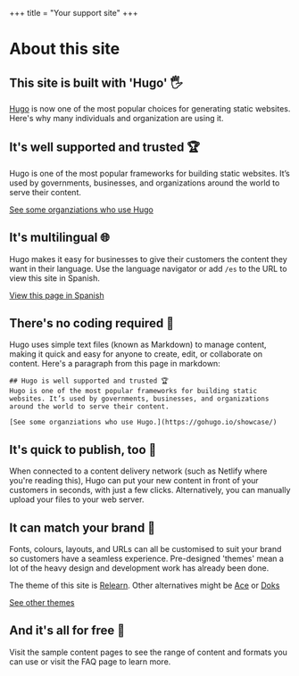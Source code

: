 +++
title = "Your support site"
+++


# About this site

## This site is built with 'Hugo' 🖐
[Hugo](https://gohugo.io) is now one of the most popular choices for generating static websites. Here's why many individuals and organization are using it.

## It's well supported and trusted 🏆
Hugo is one of the most popular frameworks for building static websites. It’s used by governments, businesses, and organizations around the world to serve their content.

[See some organziations who use Hugo](https://gohugo.io/showcase/)
## It's multilingual 🌐
Hugo makes it easy for businesses to give their customers the content they want in their language.
Use the language navigator or add `/es` to the URL to view this site in Spanish.

[View this page in Spanish](https://optimistic-kirch-6f75ac.netlify.app/es)

## There's no coding required 💫
Hugo uses simple text files (known as Markdown) to manage content, making it quick and easy for anyone to create, edit, or collaborate on content.
Here's a paragraph from this page in markdown:

```
## Hugo is well supported and trusted 🏆
Hugo is one of the most popular frameworks for building static websites. It’s used by governments, businesses, and organizations around the world to serve their content.

[See some organziations who use Hugo.](https://gohugo.io/showcase/)
```

## It's quick to publish, too 🚀
When connected to a content delivery network (such as Netlify where you're reading this), Hugo can put your new content in front of your customers in seconds, with just a few clicks.
Alternatively, you can manually upload your files to your web server.
## It can match your brand 🌈
Fonts, colours,  layouts, and URLs can all be customised to suit your brand so customers have a seamless experience. Pre-designed 'themes' mean a lot of the heavy design and development work has already been done.

The theme of this site is [Relearn](). Other alternatives might be [Ace](https://docs.vantage-design.com/ace/) or [Doks](https://doks.netlify.app/)

[See other themes](https://themes.gohugo.io//tags/docs/)

## And it's all for free 🥳
Visit the sample content pages to see the range of content and formats you can use or visit the FAQ page to learn more.


